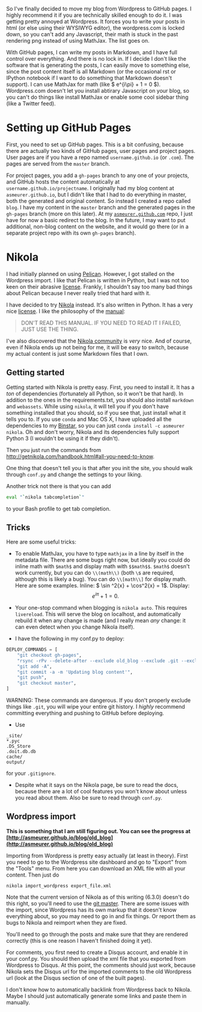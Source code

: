 So I've finally decided to move my blog from Wordpress to GitHub pages.  I
highly recommend it if you are technically skilled enough to do it. I was
getting pretty annoyed at Wordpress. It forces you to write your posts in
html (or else using their WYSIWYG editor), the wordpress.com is locked down,
so you can't add any Javascript, their math is stuck in the past rendering png
instead of using MathJax. The list goes on.

With GitHub pages, I can write my posts in Markdown, and I have full control
over everything. And there is no lock in. If I decide I don't like the
software that is generating the posts, I can easily move to something else,
since the post content itself is all Markdown (or the occasional rst or
IPython notebook if I want to do something that Markdown doesn't support). I
can use MathJax for math (like $ e^{i\pi} + 1 = 0 $). Wordpress.com
doesn't let you install abtirary Javascript on your blog, so you can't do
things like install MathJax or enable some cool sidebar thing (like a Twitter
feed).

# Setting up GitHub Pages

First, you need to set up GitHub pages. This is a bit confusing, because there
are actually two kinds of GitHub pages, user pages and project pages. User
pages are if you have a repo named `username.github.io` (or `.com`). The pages
are served from the `master` branch.

For project pages, you add a `gh-pages` branch to any one of your projects,
and GitHub hosts the content automatically at
`username.github.io/projectname`. I originally had my blog content at
`asmeurer.github.io`, but I didn't like that I had to do everything in master,
both the generated and original content. So instead I created a repo called
`blog`. I have my content in the `master` branch and the generated pages in
the `gh-pages` branch (more on this later). At my
[`asmeurer.github.com`](https://github.com/asmeurer/asmeurer.github.com) repo,
I just have for now a basic redirect to the blog. In the future, I may want to
put additional, non-blog content on the website, and it would go there (or in
a separate project repo with its own `gh-pages` branch).

# Nikola

I had initially planned on using
[Pelican](http://blog.getpelican.com/). However, I got stalled on the
Wordpress import. I like that Pelican is written in Python, but I was not too
keen on their abrasive
[license](https://github.com/getpelican/pelican/blob/master/LICENSE). Frankly,
I shouldn't say too many bad things about Pelican because I never really tried
that hard with it.

I have decided to try [Nikola](http://getnikola.com/) instead. It's also
written in Python. It has a very nice
[license](https://github.com/getnikola/nikola/blob/master/LICENSE.txt). I like
the philosophy of the [manual](http://getnikola.com/handbook.html):

> DON'T READ THIS MANUAL. IF YOU NEED TO READ IT I FAILED, JUST USE THE THING.

I've also discovered that the
[Nikola community](https://groups.google.com/forum/#!forum/nikola-discuss) is
*very* nice. And of course, even if Nikola ends up not being for me, it will
be easy to switch, because my actual content is just some Markdown files that
I own.

## Getting started

Getting started with Nikola is pretty easy. First, you need to install it. It
has a *ton* of dependencies (fortunately all Python, so it won't be that
hard). In addition to the ones in the requirements.txt, you should also
install `markdown` and `webassets`. While using `nikola`, it will tell you if
you don't have something installed that you should, so if you see that, just
install what it tells you to.  If you use `conda` and Mac OS X, I have
uploaded all the dependencies to my [Binstar](https://binstar.org/asmeurer/),
so you can just `conda install -c asmeurer nikola`. Oh and don't worry, Nikola
and its dependencies fully support Python 3 (I wouldn't be using it if they
didn't).

Then you just run the commands from
http://getnikola.com/handbook.html#all-you-need-to-know.

One thing that doesn't tell you is that after you init the site, you should
walk through `conf.py` and change the settings to your liking.

Another trick not there is that you can add

```bash
eval "`nikola tabcompletion`"
```

to your Bash profile to get tab completion.

## Tricks

Here are some useful tricks:

- To enable MathJax, you have to type `mathjax` in a line by itself in the
metadata file. There are some bugs right now, but ideally you could do inline
math with `$math$` and display math with `$$math$$`. `$math$` doesn't work
currently, but you can do `\\(math\\)` (both `\`s are required, although this
is likely a bug). You can do `\\[math\\]` for display math.  Here are some
examples. Inline: $ \sin ^2{x} + \cos^2{x} = 1$. Display: $$ e^{i\pi} + 1 = 0 .$$

- Your one-stop command when blogging is `nikola auto`. This requires
  `livereload`. This will serve the blog on localhost, and automatically
  rebuild it when any change is made (and I really mean *any* change: it can
  even detect when you change Nikola itself).

- I have the following in my conf.py to deploy:

```python
DEPLOY_COMMANDS = [
    "git checkout gh-pages",
    "rsync -rPv --delete-after --exclude old_blog --exclude .git --exclude .gitignore --exclude cache/ --exclude .doit.db.db output/ .",
    "git add -A",
    "git commit -a -m 'Updating blog content'",
    "git push",
    "git checkout master",
]
```

WARNING: These commands are dangerous. If you don't properly exclude things
like `.git`, you will wipe your entire git history. I *highly* recommend
committing everything and pushing to GitHub before deploying.

- Use

```
_site/
*.pyc
.DS_Store
.doit.db.db
cache/
output/
```

for your `.gitignore`.

- Despite what it says on the Nikola page, be sure to read the docs, because
there are a lot of cool features you won't know about unless you read about
them. Also be sure to read through `conf.py`.

## Wordpress import

**This is something that I am still figuring out. You can see the progress at
  [http://asmeurer.github.io/blog/old_blog](http://asmeurer.github.io/blog/old_blog)**

Importing from Wordpress is pretty easy actually (at least in theory). First
you need to go to the Wordpress site dashboard and go to "Export" from the
"Tools" menu. From here you can download an XML file with all your
content. Then just do

```
nikola import_wordpress export_file.xml
```

Note that the current version of Nikola as of this writing (6.3.0) doesn't do
this right, so you'll need to use the
[git master](https://github.com/getnikola/nikola). There are some issues with
the import, since Wordpress has its own markup that it doesn't know everything
about, so you may need to go in and fix things. Or report them as bugs to
Nikola and reimport when they are fixed.

You'll need to go through the posts and make sure that they are rendered
correctly (this is one reason I haven't finished doing it yet).

For comments, you first need to create a Disqus account, and enable it in your
conf.py. You should then upload the xml file that you exported from Wordpress
to Disqus. At this point, the comments should just work, because Nikola sets
the Disqus url for the imported comments to the old Wordpress url (look at the
Disqus section of one of the built pages).

I don't know how to automatically backlink from Wordpress back to
Nikola. Maybe I should just automatically generate some links and paste them
in manually.
